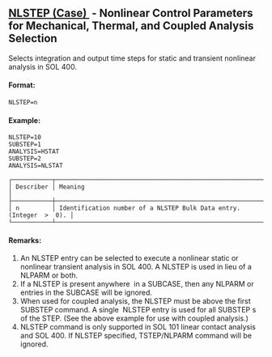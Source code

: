 ## [NLSTEP (Case) ](https://help.hexagonmi.com/bundle/MSC_Nastran_2022.4/page/Nastran_Combined_Book/qrg/casecontrol4a/TOC.NLSTEP.Case.xhtml) - Nonlinear Control Parameters for Mechanical, Thermal, and Coupled Analysis Selection

Selects integration and output time steps for static and transient nonlinear analysis in SOL 400.

#### Format:

```nastran
NLSTEP=n
```

#### Example:

```nastran
NLSTEP=10
SUBSTEP=1
ANALYSIS=HSTAT
SUBSTEP=2
ANALYSIS=NLSTAT
```

```text
┌───────────┬─────────────────────────────────────────────────────────────────────┐
│ Describer │ Meaning                                                             │
├───────────┼─────────────────────────────────────────────────────────────────────┤
│ n         │ Identification number of a NLSTEP Bulk Data entry. (Integer  >  0). │
└───────────┴─────────────────────────────────────────────────────────────────────┘
```

#### Remarks:

1. An NLSTEP entry can be selected to execute a nonlinear static or nonlinear transient analysis in SOL 400. A NLSTEP is used in lieu of a NLPARM or both.
2. If a NLSTEP is present  anywhere  in a SUBCASE, then any NLPARM or entries in the SUBCASE  will be ignored.
3. When used for coupled analysis, the NLSTEP must be above the first SUBSTEP command. A  single  NLSTEP entry is  used for all SUBSTEP s of the STEP. (See the above example for use with coupled analysis.)
4. NLSTEP command is only supported in SOL 101 linear contact analysis and SOL 400. If NLSTEP specified, TSTEP/NLPARM command will be ignored.
